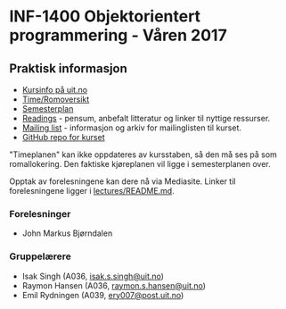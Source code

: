 INF-1400 Objektorientert programmering - Våren 2017
================================


Praktisk informasjon
--------------

* [Kursinfo på uit.no](http://uit.no/studiekatalog/emner/2017/var/inf-1400-1)
* [Time/Romoversikt](http://timeplan.uit.no/emne_timeplan.php?year=2017&module[]=INF-1400-1#week-1)
* [Semesterplan](semesterplan.md)
* [Readings](readings.md) - pensum, anbefalt litteratur og linker til nyttige ressurser.
* [Mailing list](https://list.uit.no/sympa/info/inf-1400-s17) - informasjon og arkiv for mailinglisten til kurset.
* [GitHub repo for kurset](https://github.com/uit-inf-1400-2017/uit-inf-1400-2017.github.io) 

"Timeplanen" kan ikke oppdateres av kursstaben, så den må ses på som romallokering. Den faktiske kjøreplanen vil ligge i semesterplanen over.

Opptak av forelesningene kan dere nå via Mediasite. Linker til forelesningene ligger i [lectures/README.md](lectures/README.md).


### Forelesninger
- John Markus Bjørndalen

### Gruppelærere
- Isak Singh (A036, [isak.s.singh@uit.no](mailto:isak.s.singh@uit.no))
- Raymon Hansen (A036, [raymon.s.hansen@uit.no](mailto:raymon.s.hansen@uit.no))
- Emil Rydningen (A039, [ery007@post.uit.no](mailto:ery007@post.uit.no))
